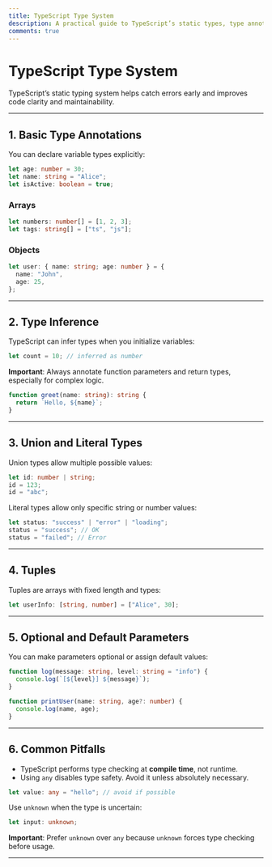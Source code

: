```yaml
---
title: TypeScript Type System
description: A practical guide to TypeScript’s static types, type annotations, inference, and common pitfalls.
comments: true
---
```


# TypeScript Type System

TypeScript’s static typing system helps catch errors early and improves code clarity and maintainability.

---

## 1. Basic Type Annotations

You can declare variable types explicitly:

```ts
let age: number = 30;
let name: string = "Alice";
let isActive: boolean = true;
```

### Arrays

```ts
let numbers: number[] = [1, 2, 3];
let tags: string[] = ["ts", "js"];
```

### Objects

```ts
let user: { name: string; age: number } = {
  name: "John",
  age: 25,
};
```

---

## 2. Type Inference

TypeScript can infer types when you initialize variables:

```ts
let count = 10; // inferred as number
```

**Important**: Always annotate function parameters and return types, especially for complex logic.

```ts
function greet(name: string): string {
  return `Hello, ${name}`;
}
```

---

## 3. Union and Literal Types

Union types allow multiple possible values:

```ts
let id: number | string;
id = 123;
id = "abc";
```

Literal types allow only specific string or number values:

```ts
let status: "success" | "error" | "loading";
status = "success"; // OK
status = "failed"; // Error
```

---

## 4. Tuples

Tuples are arrays with fixed length and types:

```ts
let userInfo: [string, number] = ["Alice", 30];
```

---

## 5. Optional and Default Parameters

You can make parameters optional or assign default values:

```ts
function log(message: string, level: string = "info") {
  console.log(`[${level}] ${message}`);
}
```

```ts
function printUser(name: string, age?: number) {
  console.log(name, age);
}
```

---

## 6. Common Pitfalls

- TypeScript performs type checking at **compile time**, not runtime.
- Using `any` disables type safety. Avoid it unless absolutely necessary.

```ts
let value: any = "hello"; // avoid if possible
```

Use `unknown` when the type is uncertain:

```ts
let input: unknown;
```

**Important**: Prefer `unknown` over `any` because `unknown` forces type checking before usage.

---
